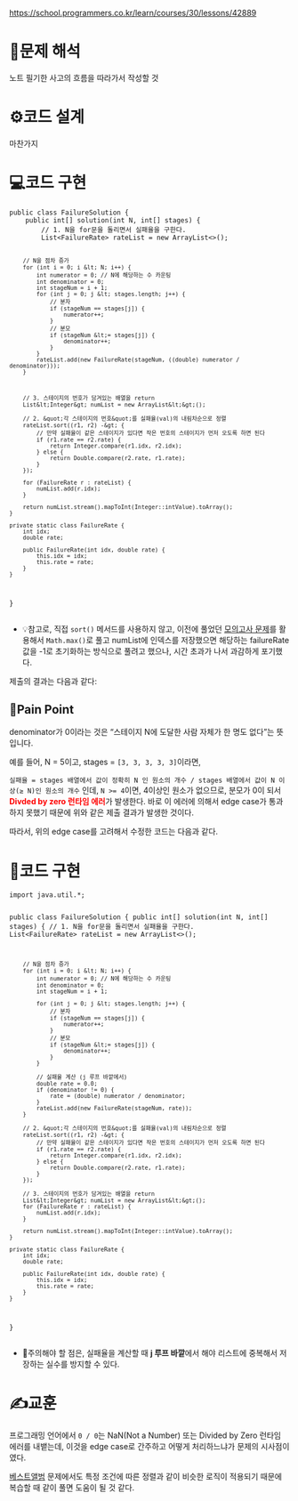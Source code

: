 <p><a href="https://school.programmers.co.kr/learn/courses/30/lessons/42889">https://school.programmers.co.kr/learn/courses/30/lessons/42889</a></p>
<h1 id="📜문제-해석">📜문제 해석</h1>
<p>노트 필기한 사고의 흐름을 따라가서 작성할 것</p>
<h1 id="⚙️코드-설계">⚙️코드 설계</h1>
<p>마찬가지</p>
<h1 id="💻코드-구현">💻코드 구현</h1>
<pre><code class="language-java">public class FailureSolution {
    public int[] solution(int N, int[] stages) {
        // 1. N을 for문을 돌리면서 실패율을 구한다.
        List&lt;FailureRate&gt; rateList = new ArrayList&lt;&gt;();

        // N을 점차 증가
        for (int i = 0; i &lt; N; i++) {
            int numerator = 0; // N에 해당하는 수 카운팅
            int denominator = 0;
            int stageNum = i + 1;
            for (int j = 0; j &lt; stages.length; j++) {
                // 분자
                if (stageNum == stages[j]) {
                    numerator++;
                }
                // 분모
                if (stageNum &lt;= stages[j]) {
                    denominator++;
                }
            }
            rateList.add(new FailureRate(stageNum, ((double) numerator / denominator)));
        }



        // 3. 스테이지의 번호가 담겨있는 배열을 return
        List&lt;Integer&gt; numList = new ArrayList&lt;&gt;();

        // 2. &quot;각 스테이지의 번호&quot;를 실패율(val)의 내림차순으로 정렬
        rateList.sort((r1, r2) -&gt; {
            // 만약 실패율이 같은 스테이지가 있다면 작은 번호의 스테이지가 먼저 오도록 하면 된다
            if (r1.rate == r2.rate) {
                return Integer.compare(r1.idx, r2.idx);
            } else {
                return Double.compare(r2.rate, r1.rate);
            }
        });

        for (FailureRate r : rateList) {
            numList.add(r.idx);
        }

        return numList.stream().mapToInt(Integer::intValue).toArray();
    }

    private static class FailureRate {
        int idx;
        double rate;

        public FailureRate(int idx, double rate) {
            this.idx = idx;
            this.rate = rate;
        }
    }
}</code></pre>
<ul>
<li>💡참고로, 직접 <code>sort()</code> 메서드를 사용하지 않고, 이전에 풀었던 <a href="https://velog.io/@csj0209/Programmerslv1%EB%AA%A8%EC%9D%98%EA%B3%A0%EC%82%AC">모의고사 문제</a>를 활용해서 <code>Math.max()</code>로 풀고 numList에 인덱스를 저장했으면 해당하는 failureRate 값을 -1로 초기화하는 방식으로 풀려고 했으나, 시간 초과가 나서 과감하게 포기했다. </li>
</ul>
<p>제출의 결과는 다음과 같다:
<img alt="" src="https://velog.velcdn.com/images/csj0209/post/81d4b543-bbbd-4bee-97d4-0721dfa9bc67/image.png" /></p>
<h2 id="🚩pain-point">🚩Pain Point</h2>
<p>denominator가 0이라는 것은 “스테이지 N에 도달한 사람 자체가 한 명도 없다”는 뜻입니다.</p>
<p>예를 들어, N = 5이고, stages = <code>[3, 3, 3, 3, 3]</code>이라면, </p>
<p><code>실패율 = stages 배열에서 값이 정확히 N 인 원소의 개수 / stages 배열에서 값이 N 이상(≥ N)인 원소의 개수</code> 
인데, <code>N &gt;= 4</code>이면, 4이상인 원소가 없으므로, 분모가 0이 되서 <span style="color: red;"><strong>Divded by zero 런타임 에러</strong></span>가 발생한다. 바로 이 에러에 의해서 edge case가 통과하지 못했기 때문에 위와 같은 제출 결과가 발생한 것이다.</p>
<p>따라서, 위의 edge case를 고려해서 수정한 코드는 다음과 같다.</p>
<h1 id="🔧코드-구현">🔧코드 구현</h1>
<pre><code class="language-java">import java.util.*;

public class FailureSolution {
    public int[] solution(int N, int[] stages) {
        // 1. N을 for문을 돌리면서 실패율을 구한다.
        List&lt;FailureRate&gt; rateList = new ArrayList&lt;&gt;();

        // N을 점차 증가
        for (int i = 0; i &lt; N; i++) {
            int numerator = 0; // N에 해당하는 수 카운팅
            int denominator = 0;
            int stageNum = i + 1;

            for (int j = 0; j &lt; stages.length; j++) {
                // 분자
                if (stageNum == stages[j]) {
                    numerator++;
                }
                // 분모
                if (stageNum &lt;= stages[j]) {
                    denominator++;
                }
            }

            // 실패율 계산 (j 루프 바깥에서)
            double rate = 0.0;
            if (denominator != 0) {
                rate = (double) numerator / denominator;
            }
            rateList.add(new FailureRate(stageNum, rate));
        }

        // 2. &quot;각 스테이지의 번호&quot;를 실패율(val)의 내림차순으로 정렬
        rateList.sort((r1, r2) -&gt; {
            // 만약 실패율이 같은 스테이지가 있다면 작은 번호의 스테이지가 먼저 오도록 하면 된다
            if (r1.rate == r2.rate) {
                return Integer.compare(r1.idx, r2.idx);
            } else {
                return Double.compare(r2.rate, r1.rate);
            }
        });

        // 3. 스테이지의 번호가 담겨있는 배열을 return
        List&lt;Integer&gt; numList = new ArrayList&lt;&gt;();
        for (FailureRate r : rateList) {
            numList.add(r.idx);
        }

        return numList.stream().mapToInt(Integer::intValue).toArray();
    }

    private static class FailureRate {
        int idx;
        double rate;

        public FailureRate(int idx, double rate) {
            this.idx = idx;
            this.rate = rate;
        }
    }
}
</code></pre>
<ul>
<li>📢주의해야 할 점은, 실패율을 계산할 때 <strong>j 루프 바깥</strong>에서 해야 리스트에 중복해서 저장하는 실수를 방지할 수 있다.</li>
</ul>
<h1 id="✍️교훈">✍️교훈</h1>
<p>프로그래밍 언어에서 <code>0 / 0</code>는 NaN(Not a Number) 또는 Divided by Zero 런타임 에러를 내뱉는데, 이것을 edge case로 간주하고 어떻게 처리하느냐가 문제의 시사점이였다.</p>
<p><a href="https://velog.io/@csj0209/Programmerslv3%EB%B2%A0%EC%8A%A4%ED%8A%B8%EC%95%A8%EB%B2%94">베스트앨범</a> 문제에서도 특정 조건에 따른 정렬과 같이 비슷한 로직이 적용되기 때문에 복습할 때 같이 풀면 도움이 될 것 같다.</p>